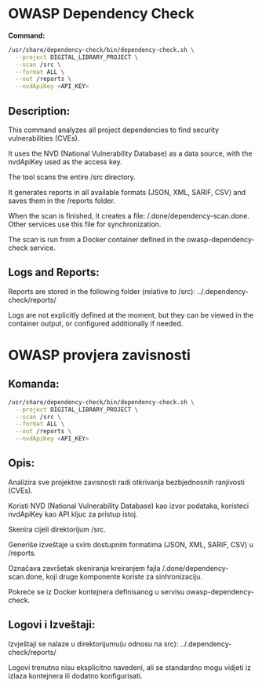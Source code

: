 # OWASP Dependency Check
**Command:**
```bash
/usr/share/dependency-check/bin/dependency-check.sh \
  --project DIGITAL_LIBRARY_PROJECT \
  --scan /src \
  --format ALL \
  --out /reports \
  --nvdApiKey <API_KEY>
```

## Description:
This command analyzes all project dependencies to find security vulnerabilities (CVEs).

It uses the NVD (National Vulnerability Database) as a data source, with the nvdApiKey used as the access key.

The tool scans the entire /src directory.

It generates reports in all available formats (JSON, XML, SARIF, CSV) and saves them in the /reports folder.

When the scan is finished, it creates a file: /.done/dependency-scan.done.
Other services use this file for synchronization.

The scan is run from a Docker container defined in the owasp-dependency-check service.

## Logs and Reports:
Reports are stored in the following folder (relative to /src):
../.dependency-check/reports/

Logs are not explicitly defined at the moment, but they can be viewed in the container output, or configured additionally if needed.



# OWASP provjera zavisnosti
## Komanda:
```bash
/usr/share/dependency-check/bin/dependency-check.sh \
  --project DIGITAL_LIBRARY_PROJECT \
  --scan /src \
  --format ALL \
  --out /reports \
  --nvdApiKey <API_KEY>
```
  
## Opis:

Analizira sve projektne zavisnosti radi otkrivanja bezbjednosnih ranjivosti (CVEs).

Koristi NVD (National Vulnerability Database) kao izvor podataka, koristeci nvdApiKey kao API kljuc za pristup istoj.

Skenira cijeli direktorijum /src.

Generiše izveštaje u svim dostupnim formatima (JSON, XML, SARIF, CSV) u /reports.

Označava završetak skeniranja kreiranjem fajla /.done/dependency-scan.done, koji druge komponente koriste za sinhronizaciju.

Pokreće se iz Docker kontejnera definisanog u servisu owasp-dependency-check.

## Logovi i Izveštaji:

Izvještaji se nalaze u direktorijumu(u odnosu na src): ../.dependency-check/reports/

Logovi trenutno nisu eksplicitno navedeni, ali se standardno mogu vidjeti  iz izlaza kontejnera ili dodatno konfigurisati.


